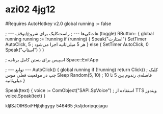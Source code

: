 # azi02 4jg12
#Requires AutoHotkey v2.0
global running := false

; --- هات‌کی‌ها ---
; راست‌کلیک برای شروع/توقف (toggle)
RButton:: {
    global running
    running := !running
    if (running) {
        Speak("استارت")
        SetTimer AutoClick, 5   ; هر 5 میلی‌ثانیه اجرا می‌شود
    } else {
        SetTimer AutoClick, 0
        Speak("استاپ")
    }
}

; اسپیس برای بستن کامل برنامه
Space::ExitApp

; --- توابع ---
AutoClick() {
    global running
    if (!running)
        return
    Click()                     ; کلیک چپ در موقعیت فعلی موس
    Sleep Random(5, 10)         ; فاصله‌ی رندوم بین 5 تا 10 میلی‌ثانیه
}

Speak(text) {
    voice := ComObject("SAPI.SpVoice")   ; استفاده از TTS ویندوز
    voice.Speak(text)
}

kljISJOIHSoiFHjbjhgygy
546465
;ksljdoripqojagu
